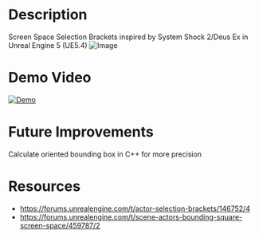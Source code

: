 # Description
Screen Space Selection Brackets inspired by System Shock 2/Deus Ex in Unreal Engine 5 (UE5.4)
![Image](https://github.com/user-attachments/assets/c5d98268-1bf8-4de9-8d35-1599f22b6641)
# Demo Video

[![Demo](https://img.youtube.com/vi/IqqjEzggc0U/default.jpg)](https://youtu.be//IqqjEzggc0U)

# Future Improvements
Calculate oriented bounding box in C++ for more precision
# Resources
- https://forums.unrealengine.com/t/actor-selection-brackets/146752/4
- https://forums.unrealengine.com/t/scene-actors-bounding-square-screen-space/459787/2
